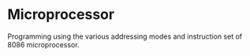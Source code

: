 # Microprocessor
Programming using the various addressing modes and instruction set of 8086 microprocessor.

